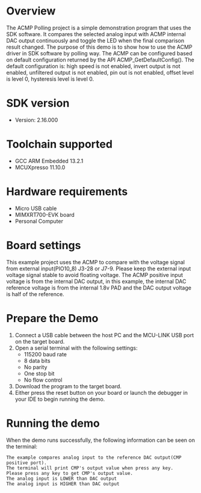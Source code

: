 Overview
========
The ACMP Polling project is a simple demonstration program that uses the SDK software. It compares
the selected analog input with ACMP internal DAC output continuously and toggle the LED when the
final comparison result changed. The purpose of this demo is to show how to use the ACMP driver
in SDK software by polling way. The ACMP can be configured based on default configuration returned
by the API ACMP_GetDefaultConfig(). The default configuration is: high speed is not enabled, invert
output is not enabled, unfiltered output is not enabled, pin out is not enabled, offset level is
level 0, hysteresis level is level 0.


SDK version
===========
- Version: 2.16.000

Toolchain supported
===================
- GCC ARM Embedded  13.2.1
- MCUXpresso  11.10.0

Hardware requirements
=====================
- Micro USB cable
- MIMXRT700-EVK board
- Personal Computer

Board settings
==============
This example project uses the ACMP to compare with the voltage signal from external input(PIO10_8) J3-28 or J7-9. 
Please keep the external input voltage signal stable to avoid floating voltage.
The ACMP positive input voltage is from the internal DAC output, in this example, the internal DAC reference voltage is from
the internal 1.8v PAD and the DAC output voltage is half of the reference. 

Prepare the Demo
================
1.  Connect a USB cable between the host PC and the MCU-LINK USB port on the target board. 
2.  Open a serial terminal with the following settings:
    - 115200 baud rate
    - 8 data bits
    - No parity
    - One stop bit
    - No flow control
3.  Download the program to the target board.
4.  Either press the reset button on your board or launch the debugger in your IDE to begin running the demo.

Running the demo
================
When the demo runs successfully, the following information can be seen on the terminal:

~~~~~~~~~~~~~~~~~~~~~~~~~~~~~
The example compares analog input to the reference DAC output(CMP positive port).
The terminal will print CMP's output value when press any key.
Please press any key to get CMP's output value.
The analog input is LOWER than DAC output
The analog input is HIGHER than DAC output
~~~~~~~~~~~~~~~~~~~~~~~~~~~~~
